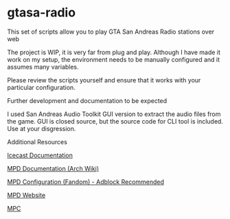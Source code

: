 # gtasa-radio
This set of scripts allow you to play GTA San Andreas Radio stations over web

The project is WIP, it is very far from plug and play. Although I have made it work on my setup, the environment needs to be manually configured and it assumes many variables.

Please review the scripts yourself and ensure that it works with your particular configuration.

Further development and documentation to be expected

I used San Andreas Audio Toolkit GUI version to extract the audio files from the game. GUI is closed source, but the source code for CLI tool is included. Use at your disgression.

Additional Resources

[Icecast Documentation](https://icecast.org/docs/icecast-2.4.1/)

[MPD Documentation (Arch Wiki)](https://wiki.archlinux.org/title/Music_Player_Daemon)

[MPD Configuration (Fandom) - Adblock Recommended](https://mpd.fandom.com/wiki/Configuration)

[MPD Website](https://www.musicpd.org/)

[MPC](https://www.musicpd.org/clients/mpc/)
